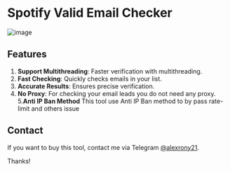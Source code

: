 # Spotify Valid Email Checker

![image]()

## Features

1. **Support Multithreading**: Faster verification with multithreading.
2. **Fast Checking**: Quickly checks emails in your list.
3. **Accurate Results**: Ensures precise verification.
4. **No Proxy**: For checking your email leads you do not need any proxy.
5.**Anti IP Ban Method** This tool use Anti IP Ban method to by pass rate-limit and others issue


## Contact

If you want to buy this tool, contact me via Telegram [@alexrony21](https://t.me/alexrony21).

Thanks!
